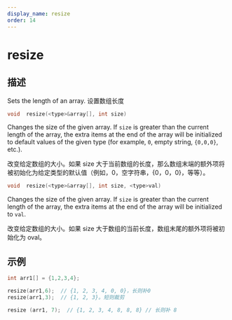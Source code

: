 ```yaml
---
display_name: resize
order: 14
---
```


# resize

## 描述

Sets the length of an array. 设置数组长度

```c
void  resize(<type>&array[], int size)
```

Changes the size of the given array. If `size` is greater than the current length of the array, the extra items at the end of the array will be initialized to default values of the given type (for example, `0`, empty string, `{0,0,0}`, etc.).

改变给定数组的大小。如果 size 大于当前数组的长度，那么数组末端的额外项将被初始化为给定类型的默认值（例如，0，空字符串，{0，0，0}，等等）。

```c
void  resize(<type>&array[], int size, <type>val)
```

Changes the size of the given array. If `size` is greater than the current length of the array, the extra items at the end of the array will be initialized to `val`.

改变给定数组的大小。如果 size 大于数组的当前长度，数组末尾的额外项将被初始化为 oval。

## 示例

```c
int arr1[] = {1,2,3,4};

resize(arr1,6);  // {1, 2, 3, 4, 0, 0}，长则补0
resize(arr1,3);  // {1, 2, 3}。短则裁剪

resize (arr1, 7);  // {1, 2, 3, 4, 8, 8, 8} // 长则补 8

```

